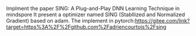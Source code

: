 Implment the paper SING: A Plug-and-Play DNN Learning Technique in mindspore
It present a optimizer named SING (StabIlized and Normalized Gradient) based on adam.
The implement in pytorch:<https://gitee.com/link?target=https%3A%2F%2Fgithub.com%2Fadriencourtois%2Fsing>
